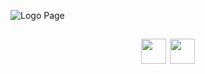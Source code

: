 ![Logo Page](resources/profile_banner.gif)

<h2 align="center" style="font-family: Montserrat; font-weight: normal"> 
  <img src="https://media.tenor.com/cqQ9eq9xIrgAAAAi/cat.gif" width="40px"> <img src="https://media.tenor.com/cqQ9eq9xIrgAAAAi/cat.gif" width="40px"> </h2>
<!--## Hi there! wait langs inaayus ko pa wahahaha







**vynxshieee/vynxshieee** is a ✨ _special_ ✨ repository because its `README.md` (this file) appears on your GitHub profile.

Here are some ideas to get you started:

- 🔭 I’m currently working on ...
- 🌱 I’m currently learning ...
- 👯 I’m looking to collaborate on ...
- 🤔 I’m looking for help with ...
- 💬 Ask me about ...
- 📫 How to reach me: ...
- 😄 Pronouns: ...
- ⚡ Fun fact: ...
-->
